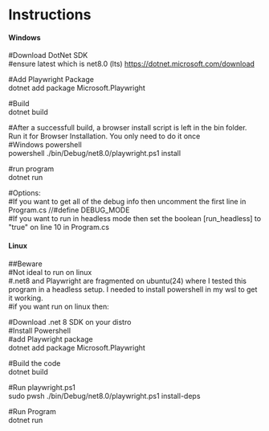 # Instructions  
#### Windows  
#Download DotNet SDK   
#ensure latest which is net8.0 (lts) 
https://dotnet.microsoft.com/download  

#Add Playwright Package  
dotnet add package Microsoft.Playwright

#Build  
dotnet build

#After a successfull build, a browser install script is left in the bin folder. Run it for Browser Installation. You only need to do it once  
#Windows powershell  
powershell ./bin/Debug/net8.0/playwright.ps1 install  

#run program  
dotnet run

#Options:  
#If you want to get all of the debug info then uncomment the first line in Program.cs  //#define DEBUG_MODE  
#If you want to run in headless mode then set the boolean [run_headless] to "true" on line 10 in Program.cs  

#### Linux
##Beware  
#Not ideal to run on linux  
#.net8 and Playwright are fragmented on ubuntu(24) where I tested this program in a headless setup.  I needed to install powershell in my wsl to get it working.  
#if you want run on linux then:  

#Download .net 8 SDK on your distro  
#Install Powershell  
#add Playwright package  
dotnet add package Microsoft.Playwright  

#Build the code  
dotnet build  

#Run playwright.ps1  
sudo pwsh ./bin/Debug/net8.0/playwright.ps1 install-deps  

#Run Program  
dotnet run  

